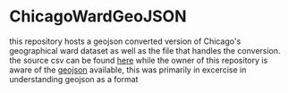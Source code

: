 # ChicagoWardGeoJSON
this repository hosts a geojson converted version of Chicago's geographical ward dataset
as well as the file that handles the conversion.
the source csv can be found [here](https://data.cityofchicago.org/Facilities-Geographic-Boundaries/Boundaries-Ward-Precincts-2023-Map/atkq-s364)
while the owner of this repository is aware of the [geojson](https://data.cityofchicago.org/Facilities-Geographic-Boundaries/Boundaries-Wards-2023-/p293-wvbd/about_data) available, this was primarily in excercise in understanding geojson as a format
